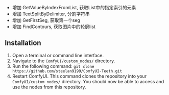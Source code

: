 - 增加 GetValueByIndexFromList, 获取List中的指定索引的元素
- 增加 TextSplitByDelimiter, 分割字符串
- 增加 GetFirstSeg, 获取第一个seg
- 增加 FindContours, 获取图片中的轮廓list

## Installation
1. Open a terminal or command line interface.
2. Navigate to the `ComfyUI/custom_nodes/` directory.
3. Run the following command: `git clone https://github.com/steelan9199/ComfyUI-Teeth.git`
4. Restart ComfyUI.
This command clones the repository into your `ComfyUI/custom_nodes/` directory. You should now be able to access and use the nodes from this repository.